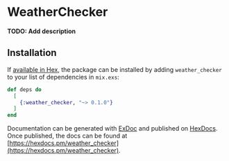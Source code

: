 # WeatherChecker

**TODO: Add description**

## Installation

If [available in Hex](https://hex.pm/docs/publish), the package can be installed
by adding `weather_checker` to your list of dependencies in `mix.exs`:

```elixir
def deps do
  [
    {:weather_checker, "~> 0.1.0"}
  ]
end
```

Documentation can be generated with [ExDoc](https://github.com/elixir-lang/ex_doc)
and published on [HexDocs](https://hexdocs.pm). Once published, the docs can
be found at [https://hexdocs.pm/weather_checker](https://hexdocs.pm/weather_checker).

